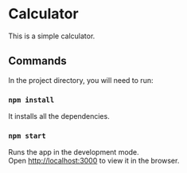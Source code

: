 # Calculator

This is a simple calculator.

## Commands

In the project directory, you will need to run:

### `npm install`

It installs all the dependencies.

### `npm start`

Runs the app in the development mode.\
Open [http://localhost:3000](http://localhost:3000) to view it in the browser.
